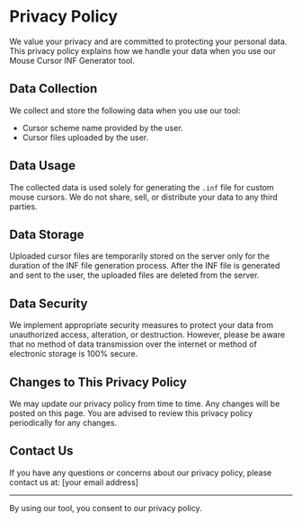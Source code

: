 # Privacy Policy

We value your privacy and are committed to protecting your personal data. This privacy policy explains how we handle your data when you use our Mouse Cursor INF Generator tool.

## Data Collection

We collect and store the following data when you use our tool:
- Cursor scheme name provided by the user.
- Cursor files uploaded by the user.

## Data Usage

The collected data is used solely for generating the `.inf` file for custom mouse cursors. We do not share, sell, or distribute your data to any third parties.

## Data Storage

Uploaded cursor files are temporarily stored on the server only for the duration of the INF file generation process. After the INF file is generated and sent to the user, the uploaded files are deleted from the server.

## Data Security

We implement appropriate security measures to protect your data from unauthorized access, alteration, or destruction. However, please be aware that no method of data transmission over the internet or method of electronic storage is 100% secure.

## Changes to This Privacy Policy

We may update our privacy policy from time to time. Any changes will be posted on this page. You are advised to review this privacy policy periodically for any changes.

## Contact Us

If you have any questions or concerns about our privacy policy, please contact us at: [your email address]

---

By using our tool, you consent to our privacy policy.
